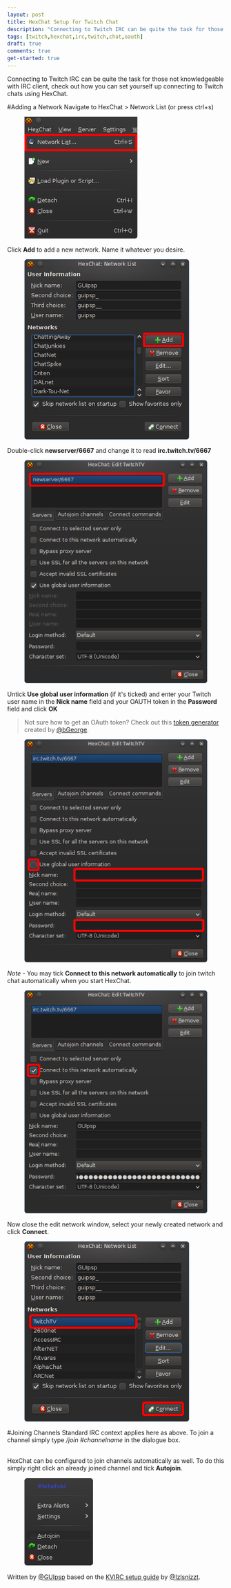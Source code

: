```yaml
---
layout: post
title: HexChat Setup for Twitch Chat
description: "Connecting to Twitch IRC can be quite the task for those not knowledgeable with IRC client, check out how you can set yourself up connecting to Twitch chats using HexChat."
tags: [twitch,hexchat,irc,twitch,chat,oauth]
draft: true
comments: true
get-started: true
---
```


Connecting to Twitch IRC can be quite the task for those not knowledgeable with IRC client, check out how you can set yourself up connecting to Twitch chats using HexChat.

#Adding a Network
Navigate to HexChat > Network List (or press ctrl+s)
 
<figure>
    <a href="/images/hexchat_guide/settings.png"><img src="/images/hexchat_guide/settings.png"></a>
</figure>
 
Click **Add** to add a new network. Name it whatever you desire.
 
<figure>
    <a href="/images/hexchat_guide/networklist.png"><img src="/images/hexchat_guide/networklist.png"></a>
</figure>
 
Double-click **newserver/6667** and change it to read **irc.twitch.tv/6667**
 
<figure>
    <a href="/images/hexchat_guide/edit1.png"><img src="/images/hexchat_guide/edit1.png"></a>
</figure>
 
Untick **Use global user information** (if it's ticked) and enter your Twitch user name in the **Nick name** field and your OAUTH token in the **Password** field and click **OK**

>Not sure how to get an OAuth token? Check out this [token generator](http://twitchapps.com/tmi/) created by [@bGeorge](http://www.twitter.com/bgeorge).
 
<figure>
    <a href="/images/hexchat_guide/edit2.png"><img src="/images/hexchat_guide/edit2.png"></a>
</figure>
 
*Note* - You may tick **Connect to this network automatically** to join twitch chat automatically when you start HexChat.
 
<figure>
    <a href="/images/hexchat_guide/autoconnect.png"><img src="/images/hexchat_guide/autoconnect.png"></a>
</figure>
 
Now close the edit network window, select your newly created network and click **Connect**.
 
<figure>
    <a href="/images/hexchat_guide/connect.png"><img src="/images/hexchat_guide/connect.png"></a>
</figure>
 
 
#Joining Channels
Standard IRC context applies here as above.  To join a channel simply type */join #channelname* in the dialogue box.
 
<br>HexChat can be configured to join channels automatically as well.  To do this simply right click an already joined channel and tick **Autojoin**.
 
<figure>
    <a href="/images/hexchat_guide/autojoin.png"><img src="/images/hexchat_guide/autojoin.png"></a>
</figure>

Written by [@GUIpsp](http://www.twitter.com/GUIpsp) based on the [KVIRC setup guide](http://twitchtips.com/kvirc-guide/) by [@Izlsnizzt](http://www.twitter.com/Izlsnizzt).
